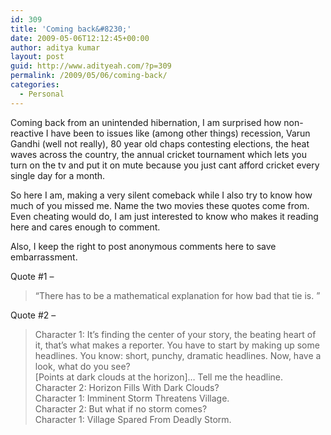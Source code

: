 ```yaml
---
id: 309
title: 'Coming back&#8230;'
date: 2009-05-06T12:12:45+00:00
author: aditya kumar
layout: post
guid: http://www.adityeah.com/?p=309
permalink: /2009/05/06/coming-back/
categories:
  - Personal
---
```

Coming back from an unintended hibernation, I am surprised how non-reactive I have been to issues like (among other things) recession, Varun Gandhi (well not really), 80 year old chaps contesting elections, the heat waves across the country, the annual cricket tournament which lets you turn on the tv and put it on mute because you just cant afford cricket every single day for a month.

So here I am, making a very silent comeback while I also try to know how much of you missed me. Name the two movies these quotes come from. Even cheating would do, I am just interested to know who makes it reading here and cares enough to comment. 

Also, I keep the right to post anonymous comments here to save embarrassment. 

Quote #1 &#8211; 

> &#8220;There has to be a mathematical explanation for how bad that tie is. &#8221; 

Quote #2 &#8211; 

> Character 1: It&#8217;s finding the center of your story, the beating heart of it, that&#8217;s what makes a reporter. You have to start by making up some headlines. You know: short, punchy, dramatic headlines. Now, have a look, what do you see?  
> [Points at dark clouds at the horizon]&#8230; Tell me the headline.  
> Character 2: Horizon Fills With Dark Clouds?  
> Character 1: Imminent Storm Threatens Village.  
> Character 2: But what if no storm comes?  
> Character 1: Village Spared From Deadly Storm.